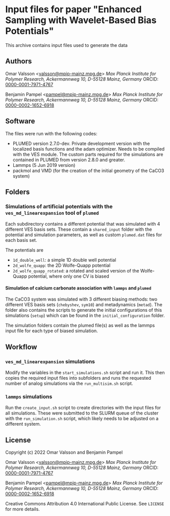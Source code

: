 # Input files for paper "Enhanced Sampling with Wavelet-Based Bias Potentials"
This archive contains input files used to generate the data


## Authors
Omar Valsson <<valsson@mpip-mainz.mpg.de>>
*Max Planck Institute for Polymer Research,*
*Ackermannweg 10, D-55128 Mainz, Germany*
ORCID: [0000-0001-7971-4767](https://orcid.org/0000-0001-7971-4767)

Benjamin Pampel <<pampel@mpip-mainz.mpg.de>>
*Max Planck Institute for Polymer Research,*
*Ackermannweg 10, D-55128 Mainz, Germany*
ORCID: [0000-0002-1652-6918](https://orcid.org/0000-0002-1652-6918)


## Software
The files were run with the following codes:
- PLUMED version 2.7.0-dev. Private development version with the localized basis functions and the adam optimizer. Needs to be compiled with the VES module. The custom parts required for the simulations are contained in PLUMED from version 2.8.0 and greater.
- Lammps (5 Jun 2019 version)
- packmol and VMD (for the creation of the initial geometry of the CaCO3 system)


## Folders

### Simulations of artificial potentials with the `ves_md_linearexpansion` tool of `plumed`
Each subdirectory contains a different potential that was simulated with 4 different VES basis sets.
These contain a `shared_input` folder with the potential and simulation parameters, as well as custom `plumed.dat` files for each basis set.

The potentials are
- `1d_double_well`: a simple 1D double well potential
- `2d_wolfe_quapp`: the 2D Wolfe-Quapp potential
- `2d_wolfe_quapp_rotated`: a rotated and scaled version of the Wolfe-Quapp potential, where only one CV is biased

#### Simulation of calcium carbonate association with `lammps` and `plumed`
The CaCO3 system was simulated with 3 different biasing methods: two different VES basis sets (`chebyshev`, `sym10`) and metadynamics (`metad`).
The folder also contains the scripts to generate the initial configurations of this simulations (`setup`) which can be found in the `initial_configuration` folder.

The simulation folders contain the plumed file(s) as well as the lammps input file for each type of biased simulation.


## Workflow

### `ves_md_linearexpansion` simulations
Modify the variables in the `start_simulations.sh` script and run it.
This then copies the required input files into subfolders and runs the requested number of analog simulations via the `run_multisim.sh` script.

### `lammps` simulations
Run the `create_input.sh` script to create directories with the input files for all simulations.
These were submitted to the SLURM queue of the cluster with the `run_simulation.sh` script, which likely needs to be adjusted on a different system.


## License
Copyright (c) 2022 Omar Valsson and Benjamin Pampel

Omar Valsson <<valsson@mpip-mainz.mpg.de>>
*Max Planck Institute for Polymer Research,*
*Ackermannweg 10, D-55128 Mainz, Germany*
ORCID: [0000-0001-7971-4767](https://orcid.org/0000-0001-7971-4767)

Benjamin Pampel <<pampel@mpip-mainz.mpg.de>>
*Max Planck Institute for Polymer Research,*
*Ackermannweg 10, D-55128 Mainz, Germany*
ORCID: [0000-0002-1652-6918](https://orcid.org/0000-0002-1652-6918)


Creative Commons Attribution 4.0 International Public License. See `LICENSE` for more details.
